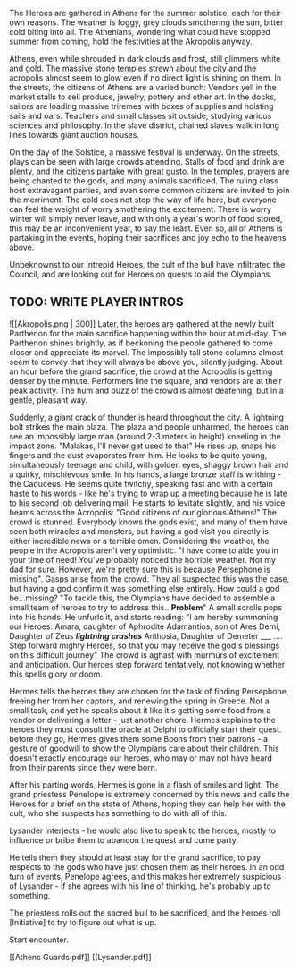 The Heroes are gathered in Athens for the summer solstice, each for their own reasons.
The weather is foggy, grey clouds smothering the sun, bitter cold biting into all.
The Athenians, wondering what could have stopped summer from coming, hold the festivities at the Akropolis anyway.

Athens, even while shrouded in dark clouds and frost, still glimmers white and gold.
The massive stone temples strewn about the city and the acropolis almost seem to glow even if no direct light is shining on them.
In the streets, the citizens of Athens are a varied bunch: 
Vendors yell in the market stalls to sell produce, jewelry, pottery and other art.
In the docks, sailors are loading massive triremes with boxes of supplies and hoisting sails and oars.
Teachers and small classes sit outside, studying various sciences and philosophy.
In the slave district, chained slaves walk in long lines towards giant auction houses. 

On the day of the Solstice, a massive festival is underway.
On the streets, plays can be seen with large crowds attending. 
Stalls of food and drink are plenty, and the citizens partake with great gusto.
In the temples, prayers are being chanted to the gods, and many animals sacrificed.
The ruling class host extravagant parties, and even some common citizens are invited to join the merriment.
The cold does not stop the way of life here, but everyone can feel the weight of worry smothering the excitement.
There is worry winter will simply never leave, and with only a year's worth of food stored, this may be an inconvenient year, to say the least.
Even so, all of Athens is partaking in the events, hoping their sacrifices and joy echo to the heavens above.

Unbeknownst to our intrepid Heroes, the cult of the bull have infiltrated the Council, and are looking out for Heroes on quests to aid the Olympians.

## TODO: WRITE PLAYER INTROS


![[Akropolis.png | 300]]
Later, the heroes are gathered at the newly built Parthenon for the main sacrifice happening within the hour at mid-day.
The Parthenon shines brightly, as if beckoning the people gathered to come closer and appreciate its marvel.
The impossibly tall stone columns almost seem to convey that they will always be above you, silently judging.
About an hour before the grand sacrifice, the crowd at the Acropolis is getting denser by the minute. 
Performers line the square, and vendors are at their peak activity. 
The hum and buzz of the crowd is almost deafening, but in a gentle, pleasant way.

Suddenly, a giant crack of thunder is heard throughout the city.
A lightning bolt strikes the main plaza. 
The plaza and people unharmed, the heroes can see an impossibly large man (around 2-3 meters in height) kneeling in the impact zone.
"Malakas, I'll never get used to that"
He rises up, snaps his fingers and the dust evaporates from him.
He looks to be quite young, simultaneously teenage and child, with golden eyes, shaggy brown hair and a quirky, mischievous smile.
In his hands, a large bronze staff is writhing - the Caduceus.
He seems quite twitchy, speaking fast and with a certain haste to his words - like he's trying to wrap up a meeting because he is late to his second job delivering mail.
He starts to levitate slightly, and his voice beams across the Acropolis:
"Good citizens of our glorious Athens!"
The crowd is stunned. Everybody knows the gods exist, and many of them have seen both miracles and monsters, but having a god visit you directly is either incredible news or a terrible omen.
Considering the weather, the people in the Acropolis aren't very optimistic.
"I have come to aide you in your time of need!
You've probably noticed the horrible weather. 
Not my dad for sure. However, we're pretty sure this is because Persephone is missing".
Gasps arise from the crowd. They all suspected this was the case, but having a god confirm it was something else entirely.
How could a god be...missing?
"To tackle this, the Olympians have decided to assemble a small team of heroes to try to address this.. **Problem**"
A small scrolls pops into his hands.
He unfurls it, and starts reading:
"I am hereby summoning our Heroes:
Amara, daughter of Aphrodite
Adamantios, son of Ares
Demi, Daughter of Zeus ***lightning crashes***
Anthosia, Daughter of Demeter
___ ....
Step forward mighty Heroes, so that you may receive the god's blessings on this difficult journey"
The crowd is aghast with murmurs of excitement and anticipation.
Our heroes step forward tentatively, not knowing whether this spells glory or doom.

Hermes tells the heroes they are chosen for the task of finding Persephone, freeing her from her captors, and renewing the spring in Greece. 
Not a small task, and yet he speaks about it like it's getting some food from a vendor or delivering a letter - just another chore.
Hermes explains to the heroes they must consult the oracle at Delphi to officially start their quest. 
before they go, Hermes gives them some Boons from their patrons - a gesture of goodwill to show the Olympians care about their children. 
This doesn't exactly encourage our heroes, who may or may not have heard from their parents since they were born.

After his parting words, Hermes is gone in a flash of smiles and light.
The grand priestess Penelope is extremely concerned by this news and calls the Heroes for a brief on the state of Athens, hoping they can help her with the cult, who she suspects has something to do with all of this.

Lysander interjects - he would also like to speak to the heroes, mostly to influence or bribe them to abandon the quest and come party.

He tells them they should at least stay for the grand sacrifice, to pay respects to the gods who have just chosen them as their heroes.
In an odd turn of events, Penelope agrees, and this makes her extremely suspicious of Lysander - if she agrees with his line of thinking, he's probably up to something.

The priestess rolls out the sacred bull to be sacrificed, and the heroes roll [Initiative] to try to figure out what is up.

Start encounter.

[[Athens Guards.pdf]]
[[Lysander.pdf]]
